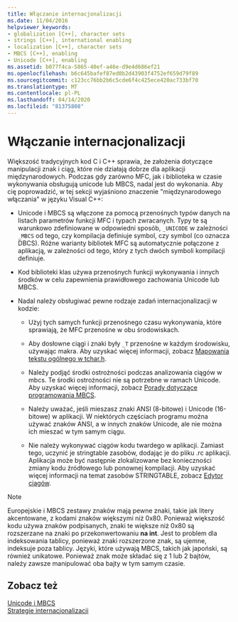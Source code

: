 ```yaml
---
title: Włączanie internacjonalizacji
ms.date: 11/04/2016
helpviewer_keywords:
- globalization [C++], character sets
- strings [C++], international enabling
- localization [C++], character sets
- MBCS [C++], enabling
- Unicode [C++], enabling
ms.assetid: b077f4ca-5865-40ef-a46e-d9e4d686ef21
ms.openlocfilehash: b6c645bafef87ed0b2d43903f4752ef659d79f89
ms.sourcegitcommit: c123cc76bb2b6c5cde6f4c425ece420ac733bf70
ms.translationtype: MT
ms.contentlocale: pl-PL
ms.lasthandoff: 04/14/2020
ms.locfileid: "81375808"
---
```

# <a name="international-enabling"></a>Włączanie internacjonalizacji

Większość tradycyjnych kod C i C++ sprawia, że założenia dotyczące manipulacji znak i ciąg, które nie działają dobrze dla aplikacji międzynarodowych. Podczas gdy zarówno MFC, jak i biblioteka w czasie wykonywania obsługują unicode lub MBCS, nadal jest do wykonania. Aby cię poprowadzić, w tej sekcji wyjaśniono znaczenie "międzynarodowego włączania" w języku Visual C++:

- Unicode i MBCS są włączone za pomocą przenośnych typów danych na listach parametrów funkcji MFC i typach zwracanych. Typy te są warunkowo zdefiniowane w odpowiedni sposób, `_UNICODE` w zależności `_MBCS` od tego, czy kompilacja definiuje symbol, czy symbol (co oznacza DBCS). Różne warianty bibliotek MFC są automatycznie połączone z aplikacją, w zależności od tego, który z tych dwóch symboli kompilacji definiuje.

- Kod biblioteki klas używa przenośnych funkcji wykonywania i innych środków w celu zapewnienia prawidłowego zachowania Unicode lub MBCS.

- Nadal należy obsługiwać pewne rodzaje zadań internacjonalizacji w kodzie:

  - Użyj tych samych funkcji przenośnego czasu wykonywania, które sprawiają, że MFC przenośne w obu środowiskach.

  - Aby dosłowne ciągi i znaki były `_T` przenośne w każdym środowisku, używając makra. Aby uzyskać więcej informacji, zobacz [Mapowania tekstu ogólnego w tchar.h](../text/generic-text-mappings-in-tchar-h.md).

  - Należy podjąć środki ostrożności podczas analizowania ciągów w mbcs. Te środki ostrożności nie są potrzebne w ramach Unicode. Aby uzyskać więcej informacji, zobacz [Porady dotyczące programowania MBCS](../text/mbcs-programming-tips.md).

  - Należy uważać, jeśli mieszasz znaki ANSI (8-bitowe) i Unicode (16-bitowe) w aplikacji. W niektórych częściach programu można używać znaków ANSI, a w innych znaków Unicode, ale nie można ich mieszać w tym samym ciągu.

  - Nie należy wykonywać ciągów kodu twardego w aplikacji. Zamiast tego, uczynić je stringtable zasobów, dodając je do pliku .rc aplikacji. Aplikacja może być następnie zlokalizowane bez konieczności zmiany kodu źródłowego lub ponownej kompilacji. Aby uzyskać więcej informacji na temat zasobów STRINGTABLE, zobacz [Edytor ciągów](../windows/string-editor.md).

> [!NOTE]
> Europejskie i MBCS zestawy znaków mają pewne znaki, takie jak litery akcentowane, z kodami znaków większymi niż 0x80. Ponieważ większość kodu używa znaków podpisanych, znaki te większe niż 0x80 są rozszerzane na znaki po przekonwertowaniu **na int**. Jest to problem dla indeksowania tablicy, ponieważ znaki rozszerzone znak, są ujemne, indeksuje poza tablicy. Języki, które używają MBCS, takich jak japoński, są również unikatowe. Ponieważ znak może składać się z 1 lub 2 bajtów, należy zawsze manipulować oba bajty w tym samym czasie.

## <a name="see-also"></a>Zobacz też

[Unicode i MBCS](../text/unicode-and-mbcs.md)<br/>
[Strategie internacjonalizacji](../text/internationalization-strategies.md)

